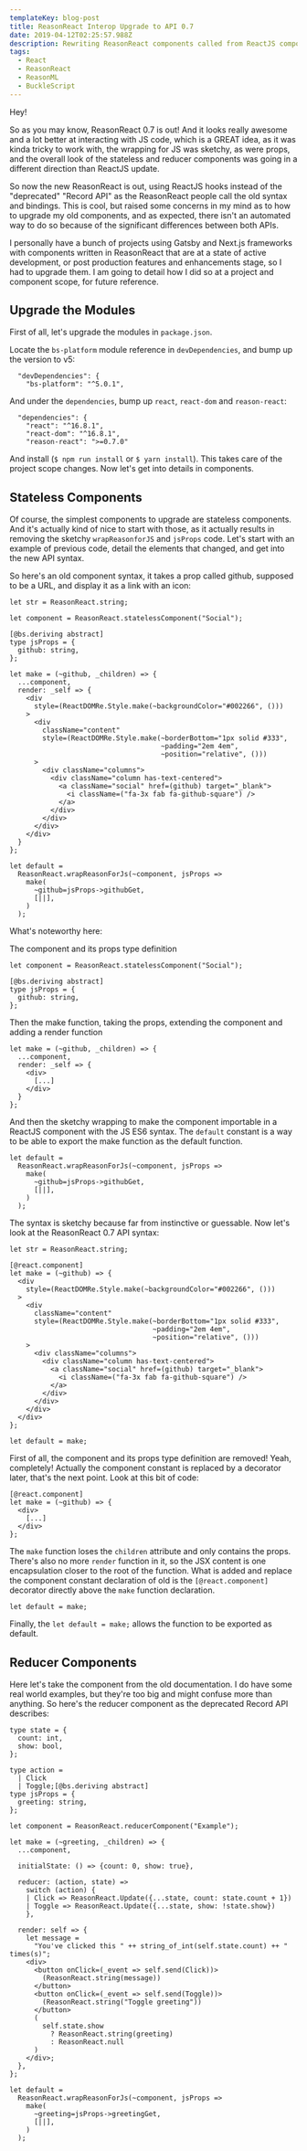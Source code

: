 ```yaml
---
templateKey: blog-post
title: ReasonReact Interop Upgrade to API 0.7
date: 2019-04-12T02:25:57.988Z
description: Rewriting ReasonReact components called from ReactJS components.
tags:
  - React
  - ReasonReact
  - ReasonML
  - BuckleScript
---
```

Hey!

So as you may know, ReasonReact 0.7 is out! And it looks really awesome and a lot better at interacting with JS code, which is a GREAT idea, as it was kinda tricky to work with, the wrapping for JS was sketchy, as were props, and the overall look of the stateless and reducer components was going in a different direction than ReactJS update.

So now the new ReasonReact is out, using ReactJS hooks instead of the "deprecated" "Record API" as the ReasonReact people call the old syntax and bindings. This is cool, but raised some concerns in my mind as to how to upgrade my old components, and as expected, there isn't an automated way to do so because of the significant differences between both APIs.

I personally have a bunch of projects using Gatsby and Next.js frameworks with components written in ReasonReact that are at a state of active development, or post production features and enhancements stage, so I had to upgrade them. I am going to detail how I did so at a project and component scope, for future reference.

## Upgrade the Modules

First of all, let's upgrade the modules in `package.json`.

Locate the `bs-platform` module reference in `devDependencies`, and bump up the version to v5:

```
  "devDependencies": {  
    "bs-platform": "^5.0.1",  
```

And under the `dependencies`, bump up `react`, `react-dom` and `reason-react`:

```
  "dependencies": {  
    "react": "^16.8.1",  
    "react-dom": "^16.8.1",  
    "reason-react": ">=0.7.0"    
```

And install (`$ npm run install` or `$ yarn install`). This takes care of the project scope changes. Now let's get into details in components.

## Stateless Components

Of course, the simplest components to upgrade are stateless components. And it's actually kind of nice to start with those, as it actually results in removing the sketchy `wrapReasonforJS` and `jsProps` code. Let's start with an example of previous code, detail the elements that changed, and get into the new API syntax.

So here's an old component syntax, it takes a prop called github, supposed to be a URL, and display it as a link with an icon:

```
let str = ReasonReact.string;

let component = ReasonReact.statelessComponent("Social");

[@bs.deriving abstract]
type jsProps = {
  github: string,
};

let make = (~github, _children) => {
  ...component,
  render: _self => {
    <div
      style=(ReactDOMRe.Style.make(~backgroundColor="#002266", ()))
    >
      <div
        className="content"
        style=(ReactDOMRe.Style.make(~borderBottom="1px solid #333",
                                     ~padding="2em 4em",
                                     ~position="relative", ()))
      >
        <div className="columns">
          <div className="column has-text-centered">
            <a className="social" href=(github) target="_blank">
              <i className=("fa-3x fab fa-github-square") />
            </a>
          </div>
        </div>
      </div>
    </div>
  }
};

let default =
  ReasonReact.wrapReasonForJs(~component, jsProps =>
    make(
      ~github=jsProps->githubGet,
      [||],
    )
  );
```

What's noteworthy here:

The component and its props type definition

```
let component = ReasonReact.statelessComponent("Social");

[@bs.deriving abstract]
type jsProps = {
  github: string,
};
```

Then the make function, taking the props, extending the component and adding a render function

```
let make = (~github, _children) => {
  ...component,
  render: _self => {
    <div>
      [...]
    </div>
  }
};
```

And then the sketchy wrapping to make the component importable in a ReactJS component with the JS ES6 syntax. The `default` constant is a way to be able to export the make function as the default function.

```
let default =
  ReasonReact.wrapReasonForJs(~component, jsProps =>
    make(
      ~github=jsProps->githubGet,
      [||],
    )
  );
```

The syntax is sketchy because far from instinctive or guessable. Now let's look at the ReasonReact 0.7 API syntax:

```
let str = ReasonReact.string;

[@react.component]
let make = (~github) => {
  <div
    style=(ReactDOMRe.Style.make(~backgroundColor="#002266", ()))
  >
    <div
      className="content"
      style=(ReactDOMRe.Style.make(~borderBottom="1px solid #333",
                                   ~padding="2em 4em",
                                   ~position="relative", ()))
    >
      <div className="columns">
        <div className="column has-text-centered">
          <a className="social" href=(github) target="_blank">
            <i className=("fa-3x fab fa-github-square") />
          </a>
        </div>
      </div>
    </div>
  </div>
};

let default = make;
```

First of all, the component and its props type definition are removed! Yeah, completely! Actually the component constant is replaced by a decorator later, that's the next point. Look at this bit of code:

```
[@react.component]
let make = (~github) => {
  <div>
    [...]
  </div>
};
```

The `make` function loses the `children` attribute and only contains the props. There's also no more `render` function in it, so the JSX content is one encapsulation closer to the root of the function. What is added and replace the component constant declaration of old is the `[@react.component]` decorator directly above the `make` function declaration.

```
let default = make;
```

Finally, the `let default = make;` allows the function to be exported as default.

## Reducer Components

Here let's take the component from the old documentation. I do have some real world examples, but they're too big and might confuse more than anything. So here's the reducer component as the deprecated Record API describes:

```
type state = {
  count: int,
  show: bool,
};

type action =
  | Click
  | Toggle;[@bs.deriving abstract]
type jsProps = {
  greeting: string,
};

let component = ReasonReact.reducerComponent("Example");

let make = (~greeting, _children) => {
  ...component,

  initialState: () => {count: 0, show: true},

  reducer: (action, state) =>
    switch (action) {
    | Click => ReasonReact.Update({...state, count: state.count + 1})
    | Toggle => ReasonReact.Update({...state, show: !state.show})
    },

  render: self => {
    let message =
      "You've clicked this " ++ string_of_int(self.state.count) ++ " times(s)";
    <div>
      <button onClick=(_event => self.send(Click))>
        (ReasonReact.string(message))
      </button>
      <button onClick=(_event => self.send(Toggle))>
        (ReasonReact.string("Toggle greeting"))
      </button>
      (
        self.state.show
          ? ReasonReact.string(greeting)
          : ReasonReact.null
      )
    </div>;
  },
};

let default =
  ReasonReact.wrapReasonForJs(~component, jsProps =>
    make(
      ~greeting=jsProps->greetingGet,
      [||],
    )
  );
```
